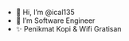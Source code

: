 - 👋 Hi, I’m @ical135
- 👀 I’m Software Engineer
- ✨ Penikmat Kopi & Wifi Gratisan
<!--- - 💞️ I’m looking to collaborate on ...
- 📫 How to reach me ... --->

<!---
ical135/ical135 is a ✨ special ✨ repository because its `README.md` (this file) appears on your GitHub profile.
You can click the Preview link to take a look at your changes.
--->

